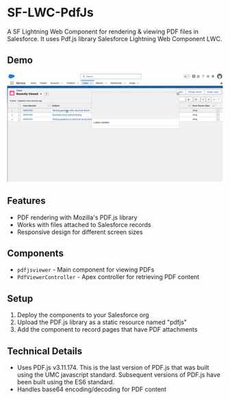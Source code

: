 # SF-LWC-PdfJs
A SF Lightning Web Component for rendering & viewing PDF files in Salesforce.
It uses Pdf.js library  Salesforce Lightning Web Component LWC.

## Demo

![PDF.JS LWC Viewer Demo](assets/demo.gif)

## Features

- PDF rendering with Mozilla's PDF.js library
- Works with files attached to Salesforce records
- Responsive design for different screen sizes

## Components

- `pdfjsviewer` - Main component for viewing PDFs
- `PdfViewerController` - Apex controller for retrieving PDF content

## Setup

1. Deploy the components to your Salesforce org
2. Upload the PDF.js library as a static resource named "pdfjs"
3. Add the component to record pages that have PDF attachments


## Technical Details

- Uses PDF.js v3.11.174.  This is the last version of PDF.js that was built using the UMC javascript standard.  Subsequent versions of PDF.js have been built using the ES6 standard.
- Handles base64 encoding/decoding for PDF content